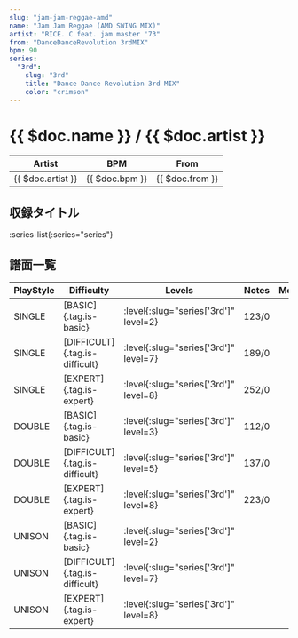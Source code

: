```yaml
---
slug: "jam-jam-reggae-amd"
name: "Jam Jam Reggae (AMD SWING MIX)"
artist: "RICE. C feat. jam master '73"
from: "DanceDanceRevolution 3rdMIX"
bpm: 90
series:
  "3rd":
    slug: "3rd"
    title: "Dance Dance Revolution 3rd MIX"
    color: "crimson"
---
```


# {{ $doc.name }} / {{ $doc.artist }}

|Artist|BPM|From|
|------|---|----|
|{{ $doc.artist }}|{{ $doc.bpm }}|{{ $doc.from }}|

## 収録タイトル

:series-list{:series="series"}

## 譜面一覧

|PlayStyle|Difficulty|Levels|Notes|Movie|
|---------|----------|------|-----|-----|
|SINGLE|[BASIC]{.tag.is-basic}|:level{:slug="series['3rd']" level=2}|123/0||
|SINGLE|[DIFFICULT]{.tag.is-difficult}|:level{:slug="series['3rd']" level=7}|189/0||
|SINGLE|[EXPERT]{.tag.is-expert}|:level{:slug="series['3rd']" level=8}|252/0||
|DOUBLE|[BASIC]{.tag.is-basic}|:level{:slug="series['3rd']" level=3}|112/0||
|DOUBLE|[DIFFICULT]{.tag.is-difficult}|:level{:slug="series['3rd']" level=5}|137/0||
|DOUBLE|[EXPERT]{.tag.is-expert}|:level{:slug="series['3rd']" level=8}|223/0||
|UNISON|[BASIC]{.tag.is-basic}|:level{:slug="series['3rd']" level=2}|||
|UNISON|[DIFFICULT]{.tag.is-difficult}|:level{:slug="series['3rd']" level=7}|||
|UNISON|[EXPERT]{.tag.is-expert}|:level{:slug="series['3rd']" level=8}|||
